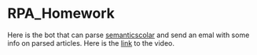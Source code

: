 # RPA_Homework
Here is the bot that can parse [semanticscolar](https://www.semanticscholar.org/) and send an emal with some info on parsed articles.
Here is the [link](https://www.loom.com/share/014fb0b5de9445fdba865a707e8f98f9) to the video.
